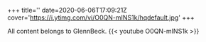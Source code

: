 +++
title=''
date=2020-06-06T17:09:21Z
cover='https://i.ytimg.com/vi/O0QN-mINS1k/hqdefault.jpg'
+++

All content belongs to GlennBeck.
{{< youtube O0QN-mINS1k >}}
